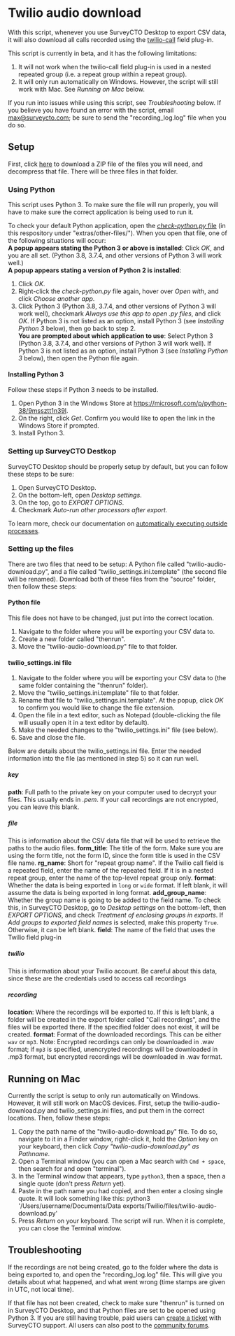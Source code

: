 # Twilio audio download

With this script, whenever you use SurveyCTO Desktop to export CSV data, it will also download all calls recorded using the [twilio-call](https://github.com/surveycto/twilio-call/blob/master/README.md) field plug-in.

This script is currently in beta, and it has the following limitations:
1. It will not work when the twilio-call field plug-in is used in a nested repeated group (i.e. a repeat group within a repeat group).
1. It will only run automatically on Windows. However, the script will still work with Mac. See *Running on Mac* below.

If you run into issues while using this script, see *Troubleshooting* below. If you believe you have found an error with the script, email max@surveycto.com; be sure to send the "recording_log.log" file when you do so.

## Setup

First, click [here]() to download a ZIP file of the files you will need, and decompress that file. There will be three files in that folder.

### Using Python

This script uses Python 3. To make sure the file will run properly, you will have to make sure the correct application is being used to run it.

To check your default Python application, open the <a href="https://raw.githubusercontent.com/theomnimax/project/master/check-python.py" download> *check-python.py* file</a> (in this respository under "extras/other-files/"). When you open that file, one of the following situations will occur:  
**A popup appears stating the Python 3 or above is installed**: Click *OK*, and you are all set. (Python 3.8, 3.7.4, and other versions of Python 3 will work well.)  
**A popup appears stating a version of Python 2 is installed**:
1. Click *OK*.
1. Right-click the *check-python.py* file again, hover over *Open with*, and click *Choose another app*.
1. Click Python 3 (Python 3.8, 3.7.4, and other versions of Python 3 will work well), checkmark *Always use this app to open .py files*, and click *OK*. If Python 3 is not listed as an option, install Python 3 (see *Installing Python 3* below), then go back to step 2.  
**You are prompted about which application to use**: Select Python 3 (Python 3.8, 3.7.4, and other versions of Python 3 will work well). If Python 3 is not listed as an option, install Python 3 (see *Installing Python 3* below), then open the Python file again.

#### Installing Python 3

Follow these steps if Python 3 needs to be installed.
1. Open Python 3 in the Windows Store at https://microsoft.com/p/python-38/9mssztt1n39l.
1. On the right, click *Get*. Confirm you would like to open the link in the Windows Store if prompted.
1. Install Python 3.

### Setting up SurveyCTO Destkop

SurveyCTO Desktop should be properly setup by default, but you can follow these steps to be sure:
1. Open SurveyCTO Desktop.
1. On the bottom-left, open *Desktop settings*.
1. On the top, go to *EXPORT OPTIONS*.
1. Checkmark *Auto-run other processors after export.*

To learn more, check our documentation on [automatically executing outside processes](https://docs.surveycto.com/05-exporting-and-publishing-data/02-exporting-data-with-surveycto-desktop/10.outside-processes.html).

### Setting up the files

There are two files that need to be setup: A Python file called "twilio-audio-download.py", and a file called "twilio_settings.ini.template" (the second file will be renamed). Download both of these files from the "source" folder, then follow these steps:

#### Python file

This file does not have to be changed, just put into the correct location.

1. Navigate to the folder where you will be exporting your CSV data to.
1. Create a new folder called "thenrun".
1. Move the "twilio-audio-download.py" file to that folder.

#### twilio_settings.ini file

1. Navigate to the folder where you will be exporting your CSV data to (the same folder containing the "thenrun" folder).
1. Move the "twilio_settings.ini.template" file to that folder.
1. Rename that file to "twilio_settings.ini.template". At the popup, click *OK* to confirm you would like to change the file extension.
1. Open the file in a text editor, such as Notepad (double-clicking the file will usually open it in a text editor by default).
1. Make the needed changes to the "twilio_settings.ini" file (see below).
1. Save and close the file.

Below are details about the twilio_settings.ini file. Enter the needed information into the file (as mentioned in step 5) so it can run well.

##### key
**path**: Full path to the private key on your computer used to decrypt your files. This usually ends in *.pem*. If your call recordings are not encrypted, you can leave this blank.

##### file
This is information about the CSV data file that will be used to retrieve the paths to the audio files.
**form_title**: The title of the form. Make sure you are using the form title, not the form ID, since the form title is used in the CSV file name.
**rg_name**: Short for "repeat group name". If the Twilio call field is a repeated field, enter the name of the repeated field. If it is in a nested repeat group, enter the name of the top-level repeat group only.
**format**: Whether the data is being exported in `long` or `wide` format. If left blank, it will assume the data is being exported in long format.
**add_group_name**: Whether the group name is going to be added to the field name. To check this, in SurveyCTO Desktop, go to *Desktop settings* on the bottom-left, then *EXPORT OPTIONS*, and check *Treatment of enclosing groups in exports*. If *Add groups to exported field names* is selected, make this property `True`. Otherwise, it can be left blank.
**field**: The name of the field that uses the Twilio field plug-in

##### twilio
This is information about your Twilio account. Be careful about this data, since these are the credentials used to access call recordings

##### recording
**location**: Where the recordings will be exported to. If this is left blank, a folder will be created in the export folder called "Call recordings", and the files will be exported there. If the specified folder does not exist, it will be created.
**format**: Format of the downloaded recordings. This can be either `wav` or `mp3`. Note: Encrypted recordings can only be downloaded in .wav format; if `mp3` is specified, unencrypted recordings will be downloaded in .mp3 format, but encrypted recordings will be downloaded in .wav format.

## Running on Mac

Currently the script is setup to only run automatically on Windows. However, it will still work on MacOS devices. First, setup the twilio-audio-download.py and twilio_settings.ini files, and put them in the correct locations. Then, follow these steps:
1. Copy the path name of the "twilio-audio-download.py" file. To do so, navigate to it in a Finder window, right-click it, hold the *Option* key on your keyboard, then click *Copy "twilio-audio-download.py" as Pathname*.
1. Open a Terminal window (you can open a Mac search with `Cmd + space`, then search for and open "terminal").
1. In the Terminal window that appears, type `python3`, then a space, then a single quote (don't press *Return* yet).
1. Paste in the path name you had copied, and then enter a closing single quote. It will look something like this:
    python3 '/Users/username/Documents/Data exports/Twilio/files/twilio-audio-download.py'
1. Press *Return* on your keyboard. The script will run. When it is complete, you can close the Terminal window.

## Troubleshooting
If the recordings are not being created, go to the folder where the data is being exported to, and open the "recording_log.log" file. This will give you details about what happened, and what went wrong (time stamps are given in UTC, not local time).

If that file has not been created, check to make sure "thenrun" is turned on in SurveyCTO Desktop, and that Python files are set to be opened using Python 3. If you are still having trouble, paid users can [create a ticket](https://support.surveycto.com/hc/en-us/requests) with SurveyCTO support. All users can also post to the [community forums](https://support.surveycto.com/hc/en-us/community/topics/200604277-Advice-hacks-and-questions-about-using-SurveyCTO).